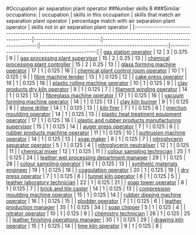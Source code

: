 #Occupation air separation plant operator
##Number skills 8
###Similar occupations:
| occupation                                                                                                      |   skills in this occupation |   skills that match air separation plant operator |   percentage match with air separation plant operator |   skills not in air separation plant operator |
|:----------------------------------------------------------------------------------------------------------------|----------------------------:|--------------------------------------------------:|------------------------------------------------------:|----------------------------------------------:|
| [gas station operator](gas_station_operator.md)                                                                 |                          12 |                                                 3 |                                                 0.375 |                                             9 |
| [gas processing plant supervisor](gas_processing_plant_supervisor.md)                                           |                          15 |                                                 2 |                                                 0.25  |                                            13 |
| [chemical processing plant controller](chemical_processing_plant_controller.md)                                 |                          15 |                                                 2 |                                                 0.25  |                                            13 |
| [glass forming machine operator](glass_forming_machine_operator.md)                                             |                          17 |                                                 1 |                                                 0.125 |                                            16 |
| [chemical plant control room operator](chemical_plant_control_room_operator.md)                                 |                          10 |                                                 1 |                                                 0.125 |                                             9 |
| [fibre machine tender](fibre_machine_tender.md)                                                                 |                          13 |                                                 1 |                                                 0.125 |                                            12 |
| [cake press operator](cake_press_operator.md)                                                                   |                          19 |                                                 1 |                                                 0.125 |                                            18 |
| [plastic rolling machine operator](plastic_rolling_machine_operator.md)                                         |                          10 |                                                 1 |                                                 0.125 |                                             9 |
| [clay products dry kiln operator](clay_products_dry_kiln_operator.md)                                           |                           8 |                                                 1 |                                                 0.125 |                                             7 |
| [filament winding operator](filament_winding_operator.md)                                                       |                          14 |                                                 1 |                                                 0.125 |                                            13 |
| [fibreglass machine operator](fibreglass_machine_operator.md)                                                   |                          17 |                                                 1 |                                                 0.125 |                                            16 |
| [vacuum forming machine operator](vacuum_forming_machine_operator.md)                                           |                          14 |                                                 1 |                                                 0.125 |                                            13 |
| [clay kiln burner](clay_kiln_burner.md)                                                                         |                           9 |                                                 1 |                                                 0.125 |                                             8 |
| [stone driller](stone_driller.md)                                                                               |                          14 |                                                 1 |                                                 0.125 |                                            13 |
| [kiln firer](kiln_firer.md)                                                                                     |                           7 |                                                 1 |                                                 0.125 |                                             6 |
| [injection moulding operator](injection_moulding_operator.md)                                                   |                          14 |                                                 1 |                                                 0.125 |                                            13 |
| [plastic heat treatment equipment operator](plastic_heat_treatment_equipment_operator.md)                       |                          17 |                                                 1 |                                                 0.125 |                                            16 |
| [plastic and rubber products manufacturing supervisor](plastic_and_rubber_products_manufacturing_supervisor.md) |                          15 |                                                 1 |                                                 0.125 |                                            14 |
| [auger press operator](auger_press_operator.md)                                                                 |                           7 |                                                 1 |                                                 0.125 |                                             6 |
| [rubber products machine operator](rubber_products_machine_operator.md)                                         |                          11 |                                                 1 |                                                 0.125 |                                            10 |
| [pultrusion machine operator](pultrusion_machine_operator.md)                                                   |                          14 |                                                 1 |                                                 0.125 |                                            13 |
| [soap maker](soap_maker.md)                                                                                     |                           8 |                                                 1 |                                                 0.125 |                                             7 |
| [nitroglycerin separator operator](nitroglycerin_separator_operator.md)                                         |                           5 |                                                 1 |                                                 0.125 |                                             4 |
| [nitroglycerin neutraliser](nitroglycerin_neutraliser.md)                                                       |                          12 |                                                 1 |                                                 0.125 |                                            11 |
| [chemical mixer](chemical_mixer.md)                                                                             |                          12 |                                                 1 |                                                 0.125 |                                            11 |
| [colour sampling technician](colour_sampling_technician.md)                                                     |                          25 |                                                 1 |                                                 0.125 |                                            24 |
| [leather wet processing department manager](leather_wet_processing_department_manager.md)                       |                          29 |                                                 1 |                                                 0.125 |                                            28 |
| [colour sampling operator](colour_sampling_operator.md)                                                         |                          14 |                                                 1 |                                                 0.125 |                                            13 |
| [synthetic materials engineer](synthetic_materials_engineer.md)                                                 |                          19 |                                                 1 |                                                 0.125 |                                            18 |
| [coagulation operator](coagulation_operator.md)                                                                 |                          20 |                                                 1 |                                                 0.125 |                                            19 |
| [dry press operator](dry_press_operator.md)                                                                     |                           7 |                                                 1 |                                                 0.125 |                                             6 |
| [tunnel kiln operator](tunnel_kiln_operator.md)                                                                 |                           6 |                                                 1 |                                                 0.125 |                                             5 |
| [leather laboratory technician](leather_laboratory_technician.md)                                               |                          22 |                                                 1 |                                                 0.125 |                                            21 |
| [soap tower operator](soap_tower_operator.md)                                                                   |                           8 |                                                 1 |                                                 0.125 |                                             7 |
| [brick and tile caster](brick_and_tile_caster.md)                                                               |                          14 |                                                 1 |                                                 0.125 |                                            13 |
| [compression moulding machine operator](compression_moulding_machine_operator.md)                               |                          15 |                                                 1 |                                                 0.125 |                                            14 |
| [rubber dipping machine operator](rubber_dipping_machine_operator.md)                                           |                          16 |                                                 1 |                                                 0.125 |                                            15 |
| [plodder operator](plodder_operator.md)                                                                         |                           7 |                                                 1 |                                                 0.125 |                                             6 |
| [leather production manager](leather_production_manager.md)                                                     |                          35 |                                                 1 |                                                 0.125 |                                            34 |
| [soap chipper](soap_chipper.md)                                                                                 |                           5 |                                                 1 |                                                 0.125 |                                             4 |
| [nitrator operator](nitrator_operator.md)                                                                       |                          10 |                                                 1 |                                                 0.125 |                                             9 |
| [chemistry technician](chemistry_technician.md)                                                                 |                          26 |                                                 1 |                                                 0.125 |                                            25 |
| [leather finishing operations manager](leather_finishing_operations_manager.md)                                 |                          30 |                                                 1 |                                                 0.125 |                                            29 |
| [drawing kiln operator](drawing_kiln_operator.md)                                                               |                          15 |                                                 1 |                                                 0.125 |                                            14 |
| [lime kiln operator](lime_kiln_operator.md)                                                                     |                           9 |                                                 1 |                                                 0.125 |                                             8 |
